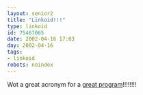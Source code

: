 ```yaml
---
layout: senior2
title: "Linkoid!!!"
type: linkoid
id: 75467065
date: 2002-04-16 17:03
day: 2002-04-16
tags:
- linkoid
robots: noindex
---
```

<p>Wot a great acronym for a <a href="http://www.geocities.com/iwronsky/#MORON" title="And if it doesn't work, it's an even better name!!!!!!!!!!">great program</a>!!!!!!!!</p>
